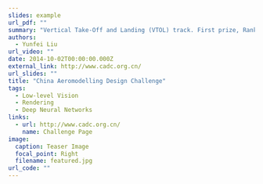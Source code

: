 ```yaml
---
slides: example
url_pdf: ""
summary: "Vertical Take-Off and Landing (VTOL) track. First prize, Rank: 6/70."
authors:
  - Yunfei Liu
url_video: ""
date: 2014-10-02T00:00:00.000Z
external_link: http://www.cadc.org.cn/
url_slides: ""
title: "China Aeromodelling Design Challenge"
tags:
  - Low-level Vision
  - Rendering
  - Deep Neural Networks
links:
  - url: http://www.cadc.org.cn/
    name: Challenge Page
image:
  caption: Teaser Image
  focal_point: Right
  filename: featured.jpg
url_code: ""
---
```

<!--StartFragment-->

<!--EndFragment-->